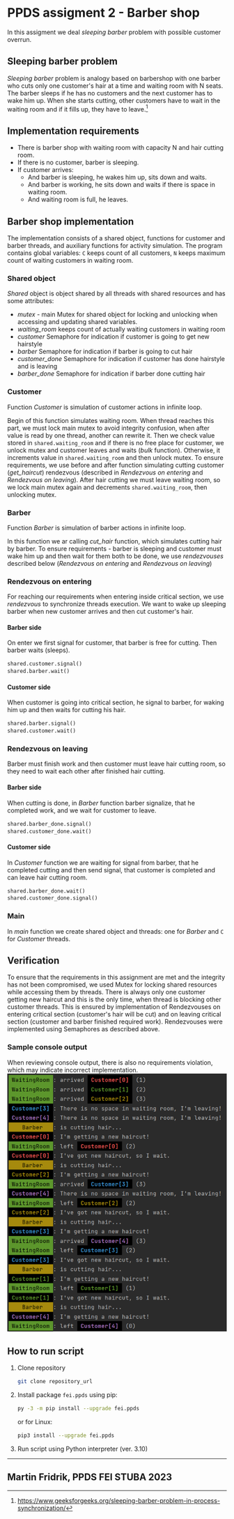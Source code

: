 # PPDS assigment 2 - Barber shop
In this assigment we deal _sleeping barber_ problem with possible customer overrun.
## Sleeping barber problem
_Sleeping barber_ problem is analogy based on barbershop with one barber who cuts only one customer's hair at a time and waiting room with N seats.
The barber sleeps if he has no customers and the next customer has to wake him up. When she starts cutting, other customers have to wait in the waiting room and if it fills up, they have to leave.[^1]
## Implementation requirements

- There is barber shop with waiting room with capacity N and hair cutting room.
- If there is no customer, barber is sleeping.
- If customer arrives:
  - And barber is sleeping, he wakes him up, sits down and waits.
  - And barber is working, he sits down and waits if there is space in waiting room.
  - And waiting room is full, he leaves.
## Barber shop implementation
The implementation consists of a shared object, functions for customer and barber threads, and auxiliary functions for activity simulation. 
The program contains global variables: `C` keeps count of all customers, `N` keeps maximum count of waiting customers in waiting room.
### Shared object
_Shared_ object is object shared by all threads with shared resources and has some attributes:
- _mutex_ - main Mutex for shared object for locking and unlocking when accessing and updating shared variables. 
- _waiting_room_ keeps count of actually waiting customers in waiting room
- _customer_ Semaphore for indication if customer is going to get new hairstyle
- _barber_ Semaphore for indication if barber is going to cut hair
- _customer_done_ Semaphore for indication if customer has done hairstyle and is leaving
- _barber_done_ Semaphore for indication if barber done cutting hair
 
### Customer
Function _Customer_ is simulation of customer actions in infinite loop.

Begin of this function simulates waiting room. When thread reaches this part, we must lock main mutex to avoid integrity confusion, when after value is read by one thread, another can rewrite it.
Then we check value stored in `shared.waiting_room` and if there is no free place for customer, we unlock mutex and customer leaves and waits (_bulk_ function).
Otherwise, it increments value in `shared.waiting_room` and then unlock mutex.
To ensure requirements, we use before and after function simulating cutting customer (_get_haircut_) rendezvous (described in _Rendezvous on entering_ and _Rendezvous on leaving_).
After hair cutting we must leave waiting room, so we lock main mutex again and decrements `shared.waiting_room`, then unlocking mutex.

### Barber
Function _Barber_ is simulation of barber actions in infinite loop.

In this function we ar calling _cut_hair_ function, which simulates cutting hair by barber.
To ensure requirements -  barber is sleeping and customer must wake him up and then wait for them both to be done, we use _rendezvouses_ described below (_Rendezvous on entering_ and _Rendezvous on leaving_)

### Rendezvous on entering
For reaching our requirements when entering inside critical section, we use _rendezvous_ to synchronize threads execution. 
We want to wake up sleeping barber when new customer arrives and then cut customer's hair.
#### Barber side
On enter we first signal for customer, that barber is free for cutting. Then barber waits (sleeps).
```Python
shared.customer.signal()
shared.barber.wait()
```
#### Customer side
When customer is going into critical section, he signal to barber, for waking him up and then waits for cutting his hair.
```Python
shared.barber.signal()
shared.customer.wait() 
```

### Rendezvous on leaving
Barber must finish work and then customer must leave hair cutting room, so they need to wait each other after finished hair cutting.
#### Barber side
When cutting is done, in _Barber_ function barber signalize, that he completed work, and we wait for customer to leave.    
```Python
shared.barber_done.signal()
shared.customer_done.wait()
```

#### Customer side
In _Customer_ function we are waiting for signal from barber, that he completed cutting and then send signal, that customer is completed and can leave hair cutting room.
```Python
shared.barber_done.wait()
shared.customer_done.signal()
```

### Main
In _main_ function we create shared object and threads: one for _Barber_ and `C` for _Customer_ threads.

## Verification
To ensure that the requirements in this assignment are met and the integrity has not been compromised, we used Mutex for locking shared resources while accessing them by threads.
There is always only one customer getting new haircut and this is the only time, when thread is blocking other customer threads. This is ensured by implementation of Rendezvouses on entering critical section (customer's hair will be cut) and on leaving critical section (customer and barber finished required work).
Rendezvouses were implemented using Semaphores as described above.
### Sample console output
When reviewing console output, there is also no requirements violation, which may indicate incorrect implementation.
![img.png](img.png)

## How to run script
1. Clone repository
   ```sh
   git clone repository_url
   ```
2. Install package `fei.ppds` using pip:
   ```sh
   py -3 -m pip install --upgrade fei.ppds
   ```
   or for Linux:
   ```sh
   pip3 install --upgrade fei.ppds
   ```
3. Run script using Python interpreter (ver. 3.10)

---
Martin Fridrik, PPDS FEI STUBA
2023
---

[^1]: https://www.geeksforgeeks.org/sleeping-barber-problem-in-process-synchronization/